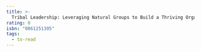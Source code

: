 ```yaml
---
title: >-
  Tribal Leadership: Leveraging Natural Groups to Build a Thriving Organization
rating: 0
isbn: "0061251305"
tags:
  - to-read
---
```


